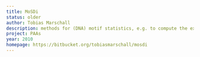 ```yaml
---
title: MoSDi
status: older
author: Tobias Marschall
description: methods for (DNA) motif statistics, e.g. to compute the exact occurrence count distribution of a motif, exact motif discovery, extraction of motifs with provably optimal p-value, analysis of pattern matching algorithms (to compute, for given algorithm and pattern, the exact distribution of the number of character accesses caused by searching a random text).
project: PAAs
year: 2010
homepage: https://bitbucket.org/tobiasmarschall/mosdi
---
```


